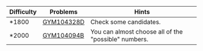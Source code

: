 | Difficulty | Problems | Hints |
| -------- | -------- | -------- |
| *1800 | [GYM104328D](https://codeforces.com/gym/104328/problem/D) | Check some candidates. |
| *2000 | [GYM104094B](https://codeforces.com/gym/104094/problem/B) | You can almost choose all of the "possible" numbers. |